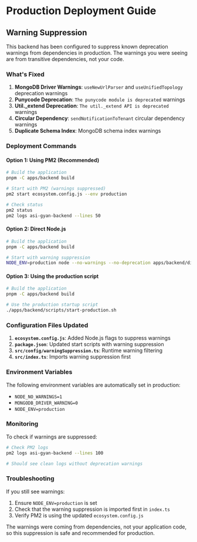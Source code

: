 # Production Deployment Guide

## Warning Suppression

This backend has been configured to suppress known deprecation warnings from dependencies in production. The warnings you were seeing are from transitive dependencies, not your code.

### What's Fixed

1. **MongoDB Driver Warnings**: `useNewUrlParser` and `useUnifiedTopology` deprecation warnings
2. **Punycode Deprecation**: `The punycode module is deprecated` warnings
3. **Util._extend Deprecation**: `The util._extend API is deprecated` warnings
4. **Circular Dependency**: `sendNotificationToTenant` circular dependency warnings
5. **Duplicate Schema Index**: MongoDB schema index warnings

### Deployment Commands

#### Option 1: Using PM2 (Recommended)
```bash
# Build the application
pnpm -C apps/backend build

# Start with PM2 (warnings suppressed)
pm2 start ecosystem.config.js --env production

# Check status
pm2 status
pm2 logs asi-gyan-backend --lines 50
```

#### Option 2: Direct Node.js
```bash
# Build the application
pnpm -C apps/backend build

# Start with warning suppression
NODE_ENV=production node --no-warnings --no-deprecation apps/backend/dist/index.js
```

#### Option 3: Using the production script
```bash
# Build the application
pnpm -C apps/backend build

# Use the production startup script
./apps/backend/scripts/start-production.sh
```

### Configuration Files Updated

1. **`ecosystem.config.js`**: Added Node.js flags to suppress warnings
2. **`package.json`**: Updated start scripts with warning suppression
3. **`src/config/warningSuppression.ts`**: Runtime warning filtering
4. **`src/index.ts`**: Imports warning suppression first

### Environment Variables

The following environment variables are automatically set in production:
- `NODE_NO_WARNINGS=1`
- `MONGODB_DRIVER_WARNING=0`
- `NODE_ENV=production`

### Monitoring

To check if warnings are suppressed:
```bash
# Check PM2 logs
pm2 logs asi-gyan-backend --lines 100

# Should see clean logs without deprecation warnings
```

### Troubleshooting

If you still see warnings:
1. Ensure `NODE_ENV=production` is set
2. Check that the warning suppression is imported first in `index.ts`
3. Verify PM2 is using the updated `ecosystem.config.js`

The warnings were coming from dependencies, not your application code, so this suppression is safe and recommended for production.
